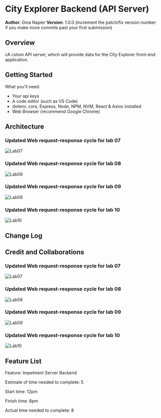 # City Explorer Backend (API Server)


**Author**: Gina Napier
**Version**: 1.0.0 (increment the patch/fix version number if you make more commits past your first submission)

## Overview
cA cstom API server, which will provide data for the City Explorer front-end application.

## Getting Started
What you'll need:
* Your api keys
* A code editor (such as VS Code)
* dotenv, cors, Express, Node, NPM, NVM, React & Axios installed
* Web Browser (recommend Google Chrome)

## Architecture
### Updated Web request-response cycle for lab 07
![Lab07](./imgs/Lab07.png)

### Updated Web request-response cycle for lab 08
![Lab08](./imgs/Lab08.jpg)

### Updated Web request-response cycle for lab 09
![Lab09](./imgs/Lab09.png)

### Updated Web request-response cycle for lab 10
![Lab10](./imgs/Lab10.png)

## Change Log
<!-- Use this area to document the iterative changes made to your application as each feature is successfully implemented. Use time stamps. Here's an example:

04-24-2001 4:59pm - API Server now functional. -->

## Credit and Collaborations

### Updated Web request-response cycle for lab 07
![Lab07](./imgs/Lab07.png)

### Updated Web request-response cycle for lab 08
![Lab08](./imgs/Lab08.jpg)

### Updated Web request-response cycle for lab 09
![Lab09](./imgs/Lab09.png)

### Updated Web request-response cycle for lab 10
![Lab10](./imgs/Lab10.png)


## Feature List

Feature: Impelment Server Backend

Estimate of time needed to complete: 5

Start time: 12pm

Finish time: 8pm

Actual time needed to complete: 8

